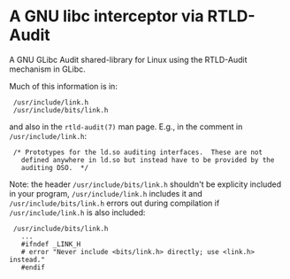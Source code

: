 # A GNU libc interceptor via RTLD-Audit 

A GNU GLibc Audit shared-library for Linux using the RTLD-Audit mechanism in GLibc.

Much of this information is in:

     /usr/include/link.h
     /usr/include/bits/link.h

and also in the `rtld-audit(7)` man page. E.g., in the comment in 
`/usr/include/link.h`:

     /* Prototypes for the ld.so auditing interfaces.  These are not
       defined anywhere in ld.so but instead have to be provided by the
       auditing DSO.  */

Note: the header `/usr/include/bits/link.h` shouldn't be explicity included
in your program, `/usr/include/link.h` includes it and 
`/usr/include/bits/link.h` errors out during compilation if 
`/usr/include/link.h` is also included:

     /usr/include/bits/link.h
       ...
       #ifndef _LINK_H
       # error "Never include <bits/link.h> directly; use <link.h> instead."
       #endif


